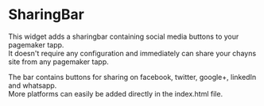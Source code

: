 # SharingBar
This widget adds a sharingbar containing social media buttons to your pagemaker tapp.<br>
It doesn't require any configuration and immediately can share your chayns site from any pagemaker tapp.

The bar contains buttons for sharing on facebook, twitter, google+, linkedIn and whatsapp. <br>
More platforms can easily be added directly in the index.html file.
